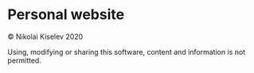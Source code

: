 # Personal website

© Nikolai Kiselev 2020

Using, modifying or sharing this software, content and information is not permitted.
